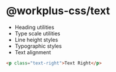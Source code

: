 # @workplus-css/text

* Heading utilities
* Type scale utilities
* Line height styles
* Typographic styles
* Text alignment


```html
<p class="text-right">Text Right</p>
```